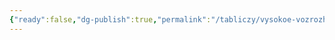 ```yaml
---
{"ready":false,"dg-publish":true,"permalink":"/tabliczy/vysokoe-vozrozhdenie/madonna-v-skalah/","dgPassFrontmatter":true}
---
```




